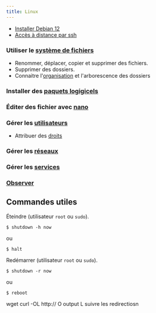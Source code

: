 ```yaml
---
title: Linux
---
```


+ [Installer Debian 12](installation)
+ [Accès à distance par ssh](utilisateurs/ssh)

### Utiliser le [système de fichiers](fs)

+ Renommer, déplacer, copier et supprimer des fichiers.
+ Supprimer des dossiers.
+ Connaitre l'[organisation](fs/organisation) et l'arborescence des dossiers

### Installer des [paquets logigicels](paquet)

### Éditer des fichier avec [nano](nano)

### Gérer les [utilisateurs](utilisateurs)
+ Attribuer des [droits](droits)

### Gérer les [réseaux](network)

### Gérer les [services](services)

### [Observer](uptime)

## Commandes utiles

Éteindre (utilisateur `root` ou `sudo`).

```shell
$ shutdown -h now
```

ou

```shell
$ halt
```

Redémarrer (utilisateur `root` ou `sudo`).

```shell
$ shutdown -r now
```

ou

```shell
$ reboot
```

wget
curl -OL http://
O output
L suivre les redirectiosn
